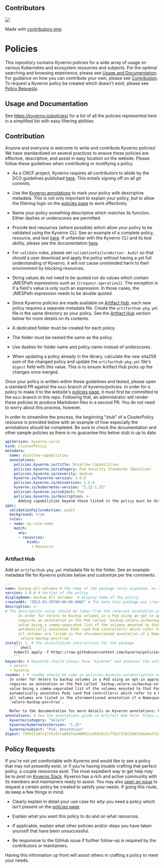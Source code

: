 ## Contributors
<a href="https://github.com/kyverno/policies/graphs/contributors">
  <img src="https://contrib.rocks/image?repo=kyverno/policies" />
</a>

Made with [contributors-img](https://contrib.rocks).

# Policies

This repository contains Kyverno policies for a wide array of usage on various Kubernetes and ecosystem resources and subjects. For the optimal searching and browsing experience, please see [Usage and Documentation](#usage-and-documentation). For guidance on how you can contribute your own, please see [Contribution](#contribution). To request a Kyverno policy be created which doesn't exist, please see [Policy Requests](#policy-requests).

## Usage and Documentation

See https://kyverno.io/policies/ for a list of all the policies represented here in a simplified list with easy filtering abilities.

## Contribution

Anyone and everyone is welcome to write and contribute Kyverno policies! We have standardized on several practices to ensure these policies are effective, descriptive, and assist in easy location on the website. Please follow these guidelines when contributing or modifying a policy.

* As a CNCF project, Kyverno requires all contributors to abide by the DCO guidelines published [here](https://github.com/cncf/foundation/blob/main/dco-guidelines.md). This entails signing off on all git commits.

* Use the [Kyverno annotations](https://github.com/kyverno/policies/wiki/Kyverno-annotations) to mark your policy with descriptive metadata. This is not only important to explain your policy, but to allow the filtering logic on the [policies page](https://kyverno.io/policies/) to work effectively.

* Name your policy something descriptive which matches its function. Either dashes or underscores are permitted.

* Provide test resources (where possible) which allow your policy to be validated using the Kyverno CLI. See an example of a complete policy, resource, and test [here](https://github.com/kyverno/policies/tree/main/pod-security/baseline/disallow-capabilities). If unfamiliar with the Kyverno CLI and its test ability, please see the documentation [here](https://kyverno.io/docs/testing-policies/).

* For `validate` rules, please set `validationFailureAction: Audit` so that should a user download and apply the policy without having a yet full understanding of Kyverno, it will not cause unintended harm to their environment by blocking resources.

* String values do not need to be quoted nor do values which contain JMESPath expressions such as `{{request.operation}}`. The exception is if a field's value is *only* such an expression. In those cases, the JMESPath expression needs to be double quoted.

* Since Kyverno policies are made available on [Artifact Hub](https://artifacthub.io/), each new policy requires a separate metadata file. Create the `artifacthub-pkg.yml` file in the same directory as your policy. See the [Artifact Hub](#artifact-hub) section below for more details on its contents.

* A dedicated folder must be created for each policy.

* The folder must be named the same as the policy.

* Use dashes for folder name and policy name instead of underscores.

* When updating a policy already in the library, calculate the new sha256 sum of the changed policy and update the `artifacthub-pkg.yml` file's `digest` field with this value. This is to ensure Artifact Hub picks up the changes once merged.

Once your policy is written within these guidelines and tested, please open a standard PR against the `main` branch of kyverno/policies. In order for a policy to make it to the website's [policies page](https://kyverno.io/policies/), it must first be committed to the `main` branch in this repo. Following that, an administrator will render these policies to produce Markdown files in a second PR. You do not need to worry about this process, however.

In order to streamline the process, the beginning "stub" of a ClusterPolicy resource is provided below with an example of how especially the annotations should be completed. Be sure to check the documentation and other sample policies as there is no guarantee this below stub is up to date.

```yaml
apiVersion: kyverno.io/v1
kind: ClusterPolicy
metadata:
  name: disallow-capabilities
  annotations:
    policies.kyverno.io/title: Disallow Capabilities
    policies.kyverno.io/category: Pod Security Standards (Baseline)
    policies.kyverno.io/severity: medium
    kyverno.io/kyverno-version: 1.6.0
    policies.kyverno.io/minversion: 1.6.0
    kyverno.io/kubernetes-version: "1.22-1.23"
    policies.kyverno.io/subject: Pod
    policies.kyverno.io/description: >-
      Adding capabilities beyond those listed in the policy must be disallowed.
spec:
  validationFailureAction: audit
  background: true
  rules:
  - name: my-rule-name
    match:
      any:
      - resources:
          kinds:
            - Resource
```

### Artifact Hub

Add an `artifacthub-pkg.yml` metadata file to the folder. See an example metadata file for Kyverno policies below and customize per the comments.

```yaml
---
name: backup-all-volumes # The name of the package (only alphanum, no spaces, dashes allowed)
version: 1.0.0 # Version of the policy
displayName: Backup All Volumes  # Display name of the policy
createdAt: "2023-03-29T00:00:00.000Z" # The date this package was created (RFC3339 layout)
description: >-
# The description value should be taken from the relevant annotation policies.kyverno.io/description
      In order for Velero to backup volumes in a Pod using an opt-in approach, it
      requires an annotation on the Pod called `backup.velero.io/backup-volumes` with the
      value being a comma-separated list of the volumes mounted to that Pod. This policy
      automatically annotates Pods (and Pod controllers) which refer to a PVC so that
      all volumes are listed in the aforementioned annotation if a Namespace with the label
      `velero-backup-pvc=true`.
install: |- # The installation instructions for the package
    ```shell
    kubectl apply -f https://raw.githubusercontent.com/kyverno/policies/main/velero/backup-all-volumes/backup-all-volumes.yaml
    ```   
keywords: # Keywords should always have "kyverno" and whatever the value of the policies.kyverno.io/category annotation. 
  - velero
  - kyverno
readme: | # readme should be same as policies.kyverno.io/description annotation plus the last sentence as a static value.
  In order for Velero to backup volumes in a Pod using an opt-in approach, it
  requires an annotation on the Pod called `backup.velero.io/backup-volumes` with the
  value being a comma-separated list of the volumes mounted to that Pod. This policy
  automatically annotates Pods (and Pod controllers) which refer to a PVC so that
  all volumes are listed in the aforementioned annotation if a Namespace with the label
  `velero-backup-pvc=true`.

  Refer to the documentation for more details on Kyverno annotations: https://artifacthub.io/docs/topics/annotations/kyverno/
annotations: # See the annotations guide on Artifact Hub here: https://artifacthub.io/docs/topics/annotations/kyverno/
  kyverno/category: "Velero"
  kyverno/kubernetesVersion: "1.25"
  kyverno/subject: "Pod, Annotation"
digest: 795012387c2755c61fa802fea900011c45520c2cffb27238210933ebb9a7f2c0 # The SHA256 hash String that uniquely identifies this package version
```

## Policy Requests

If you're not yet comfortable with Kyverno and would like to see a policy that may not presently exist, or if you're having trouble crafting that perfect policy, a couple resources exist. The most expedient way to get help may be to post on [Kyverno Slack](https://kyverno.io/community/). Kyverno has a rich and active community with its members and maintainers ready to assist. You may also [open an issue](https://github.com/kyverno/policies/issues) to request a certain policy be created to satisfy your needs. If going this route, do keep a few things in mind.

* Clearly explain in detail your use case for *why* you need a policy which isn't present on the [policies page](https://kyverno.io/policies/).

* Explain what you want this policy to do and on what resources.

* If applicable, explain what other policies and/or steps you have taken yourself that have been unsuccessful.

* Be responsive to the GitHub issue if further follow-up is required by the contributors or maintainers.

Having this information up front will assist others in crafting a policy to meet your needs.

